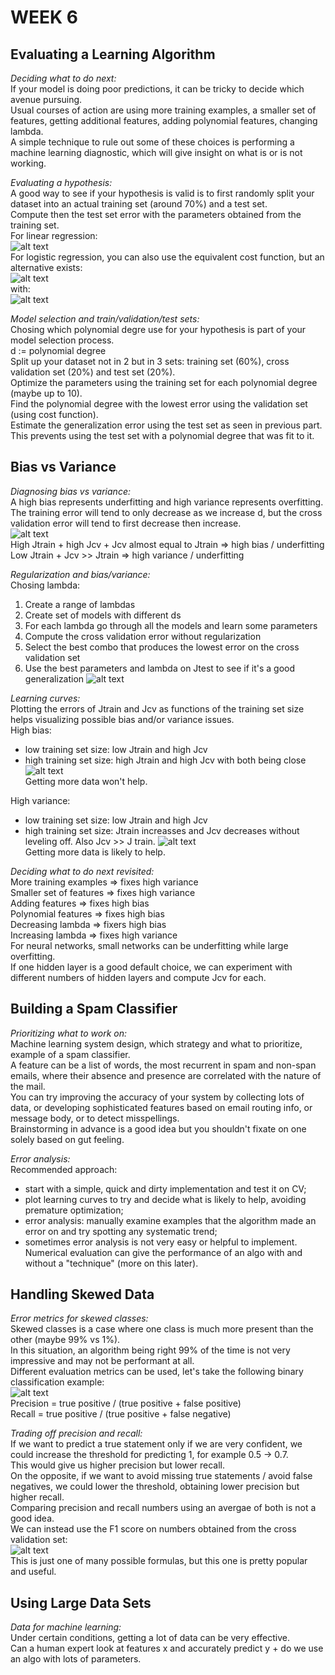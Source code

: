 # **WEEK 6**

## **Evaluating a Learning Algorithm**  

*Deciding what to do next:*  
If your model is doing poor predictions, it can be tricky to decide which avenue pursuing.  
Usual courses of action are using more training examples, a smaller set of features, getting additional features, adding polynomial features, changing lambda.  
A simple technique to rule out some of these choices is performing a machine learning diagnostic, which will give insight on what is or is not working.  

*Evaluating a hypothesis:*  
A good way to see if your hypothesis is valid is to first randomly split your dataset into an actual training set (around 70%) and a test set.  
Compute then the test set error with the parameters obtained from the training set.  
For linear regression:  
![alt text](https://i.imgur.com/YBrc7yn.png)  
For logistic regression, you can also use the equivalent cost function, but an alternative exists:  
![alt text](https://i.imgur.com/OWKd7wE.png)  
with:  
![alt text](https://i.imgur.com/jNwIFsh.png)  

*Model selection and train/validation/test sets:*  
Chosing which polynomial degre use for your hypothesis is part of your model selection process.  
d := polynomial degree  
Split up your dataset not in 2 but in 3 sets: training set (60%), cross validation set (20%) and test set (20%).  
Optimize the parameters using the training set for each polynomial degree (maybe up to 10).  
Find the polynomial degree with the lowest error using the validation set (using cost function).  
Estimate the generalization error using the test set as seen in previous part.  
This prevents using the test set with a polynomial degree that was fit to it.

## **Bias vs Variance**

*Diagnosing bias vs variance:*  
A high bias represents underfitting and high variance represents overfitting.  
The training error will tend to only decrease as we increase d, but the cross validation error will tend to first decrease then increase.  
![alt text](https://i.imgur.com/ogtdZ55.png)  
High Jtrain + high Jcv + Jcv almost equal to Jtrain => high bias / underfitting  
Low Jtrain + Jcv >> Jtrain => high variance / underfitting

*Regularization and bias/variance:*  
Chosing lambda:  
1. Create a range of lambdas  
2. Create set of models with different ds  
3. For each lambda go through all the models and learn some parameters  
4. Compute the cross validation error without regularization
5. Select the best combo that produces the lowest error on the cross validation set
6. Use the best parameters and lambda on Jtest to see if it's a good generalization
![alt text](https://i.imgur.com/eCDTyv0.png)  

*Learning curves:*  
Plotting the errors of Jtrain and Jcv as functions of the training set size helps visualizing possible bias and/or variance issues.  
High bias:  
- low training set size: low Jtrain and high Jcv
- high training set size: high Jtrain and high Jcv with both being close  
![alt text](https://i.imgur.com/wWahTHH.png)  
Getting more data won't help.

High variance:
- low training set size: low Jtrain and high Jcv
- high training set size: Jtrain increasses and Jcv decreases without leveling off. Also Jcv >> J train.
![alt text](https://i.imgur.com/OhVvDnW.png)  
Getting more data is likely to help.

*Deciding what to do next revisited:*  
More training examples => fixes high variance  
Smaller set of features => fixes high variance  
Adding features => fixes high bias  
Polynomial features => fixes high bias  
Decreasing lambda => fixers high bias  
Increasing lambda => fixes high variance  
For neural networks, small networks can be underfitting while large overfitting.  
If one hidden layer is a good default choice, we can experiment with different numbers of hidden layers and compute Jcv for each.

## **Building a Spam Classifier**

*Prioritizing what to work on:*  
Machine learning system design, which strategy and what to prioritize, example of a spam classifier.  
A feature can be a list of words, the most recurrent in spam and non-span emails, where their absence and presence are correlated with the nature of the mail.  
You can try improving the accuracy of your system by collecting lots of data, or developing sophisticated features based on email routing info, or message body, or to detect misspellings.  
Brainstorming in advance is a good idea but you shouldn't fixate on one solely based on gut feeling.

*Error analysis:*  
Recommended approach:
- start with a simple, quick and dirty implementation and test it on CV;
- plot learning curves to try and decide what is likely to help, avoiding premature optimization;
- error analysis: manually examine examples that the algorithm made an error on and try spotting any systematic trend;
- sometimes error analysis is not very easy or helpful to implement. Numerical evaluation can give the performance of an algo with and without a "technique" (more on this later).

## **Handling Skewed Data**

*Error metrics for skewed classes:*  
Skewed classes is a case where one class is much more present than the other (maybe 99% vs 1%).  
In this situation, an algorithm being right 99% of the time is not very impressive and may not be performant at all.  
Different evaluation metrics can be used, let's take the following binary classification example:  
![alt text](https://i.imgur.com/2RtHGMN.png)  
Precision = true positive / (true positive + false positive)  
Recall = true positive / (true positive + false negative)

*Trading off precision and recall:*  
If we want to predict a true statement only if we are very confident, we could increase the threshold for predicting 1, for example 0.5 -> 0.7.  
This would give us higher precision but lower recall.  
On the opposite, if we want to avoid missing true statements / avoid false negatives, we could lower the threshold, obtaining lower precision but higher recall.  
Comparing precision and recall numbers using an avergae of both is not a good idea.  
We can instead use the F1 score on numbers obtained from the cross validation set:  
![alt text](https://i.imgur.com/iwHm9tb.png)  
This is just one of many possible formulas, but this one is pretty popular and useful.

## **Using Large Data Sets**

*Data for machine learning:*  
Under certain conditions, getting a lot of data can be very effective.  
Can a human expert look at features x and accurately predict y + do we use an algo with lots of parameters.
